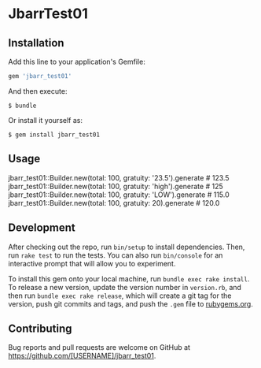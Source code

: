 # JbarrTest01

## Installation

Add this line to your application's Gemfile:

```ruby
gem 'jbarr_test01'
```

And then execute:

    $ bundle

Or install it yourself as:

    $ gem install jbarr_test01

## Usage
jbarr_test01::Builder.new(total: 100, gratuity: '23.5').generate # 123.5
jbarr_test01::Builder.new(total: 100, gratuity: 'high').generate # 125
jbarr_test01::Builder.new(total: 100, gratuity: 'LOW').generate # 115.0
jbarr_test01::Builder.new(total: 100, gratuity: 20).generate # 120.0

## Development

After checking out the repo, run `bin/setup` to install dependencies. Then, run `rake test` to run the tests. You can also run `bin/console` for an interactive prompt that will allow you to experiment.

To install this gem onto your local machine, run `bundle exec rake install`. To release a new version, update the version number in `version.rb`, and then run `bundle exec rake release`, which will create a git tag for the version, push git commits and tags, and push the `.gem` file to [rubygems.org](https://rubygems.org).

## Contributing

Bug reports and pull requests are welcome on GitHub at https://github.com/[USERNAME]/jbarr_test01.
